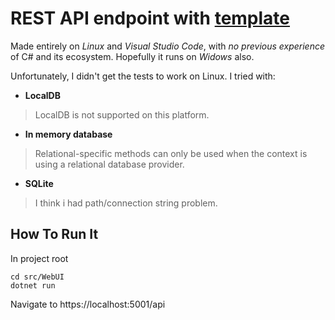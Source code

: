# REST API endpoint with [template](https://github.com/jasontaylordev/CleanArchitecture)

Made entirely on *Linux* and *Visual Studio Code*, with
*no previous experience* of C# and its ecosystem. Hopefully it runs on
*Widows* also.

Unfortunately, I didn't get the tests to work on Linux. I tried with:
- **LocalDB**
> LocalDB is not supported on this platform.
- **In memory database**
> Relational-specific methods can only be used when the context is using a relational database provider.
- **SQLite**
> I think i had path/connection string problem.

## How To Run It

In project root

```
cd src/WebUI
dotnet run
```

Navigate to https://localhost:5001/api

